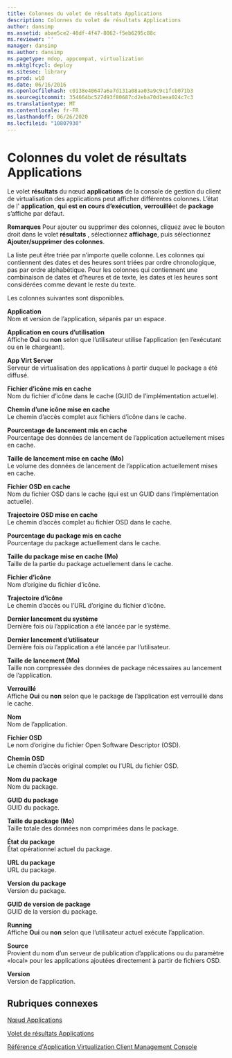 ```yaml
---
title: Colonnes du volet de résultats Applications
description: Colonnes du volet de résultats Applications
author: dansimp
ms.assetid: abae5ce2-40df-4f47-8062-f5eb6295c88c
ms.reviewer: ''
manager: dansimp
ms.author: dansimp
ms.pagetype: mdop, appcompat, virtualization
ms.mktglfcycl: deploy
ms.sitesec: library
ms.prod: w10
ms.date: 06/16/2016
ms.openlocfilehash: c0138e40647a6a7d131a08aa03a9c9c1fcb071b3
ms.sourcegitcommit: 354664bc527d93f80687cd2eba70d1eea024c7c3
ms.translationtype: MT
ms.contentlocale: fr-FR
ms.lasthandoff: 06/26/2020
ms.locfileid: "10807930"
---
```

# Colonnes du volet de résultats Applications


Le volet **résultats** du nœud **applications** de la console de gestion du client de virtualisation des applications peut afficher différentes colonnes. L’état de l' **application**, **qui est en cours d’exécution**, **verrouillé**et de **package** s’affiche par défaut.

**Remarques**  Pour ajouter ou supprimer des colonnes, cliquez avec le bouton droit dans le volet **résultats** , sélectionnez **affichage**, puis sélectionnez **Ajouter/supprimer des colonnes**.

 

La liste peut être triée par n’importe quelle colonne. Les colonnes qui contiennent des dates et des heures sont triées par ordre chronologique, pas par ordre alphabétique. Pour les colonnes qui contiennent une combinaison de dates et d’heures et de texte, les dates et les heures sont considérées comme devant le reste du texte.

Les colonnes suivantes sont disponibles.

<a href="" id="application"></a>**Application**  
Nom et version de l’application, séparés par un espace.

<a href="" id="application-in-use"></a>**Application en cours d’utilisation**  
Affiche **Oui** ou **non** selon que l’utilisateur utilise l’application (en l’exécutant ou en le chargeant).

<a href="" id="app-virt-server"></a>**App Virt Server**  
Serveur de virtualisation des applications à partir duquel le package a été diffusé.

<a href="" id="cached-icon-file"></a>**Fichier d’icône mis en cache**  
Nom du fichier d’icône dans le cache (GUID de l’implémentation actuelle).

<a href="" id="cached-icon-path"></a>**Chemin d’une icône mise en cache**  
Le chemin d’accès complet aux fichiers d’icône dans le cache.

<a href="" id="cached-launch-percent"></a>**Pourcentage de lancement mis en cache**  
Pourcentage des données de lancement de l’application actuellement mises en cache.

<a href="" id="cached-launch-size--mb-"></a>**Taille de lancement mise en cache (Mo)**  
Le volume des données de lancement de l’application actuellement mises en cache.

<a href="" id="cached-osd-file"></a>**Fichier OSD en cache**  
Nom du fichier OSD dans le cache (qui est un GUID dans l’implémentation actuelle).

<a href="" id="cached-osd-path"></a>**Trajectoire OSD mise en cache**  
Le chemin d’accès complet au fichier OSD dans le cache.

<a href="" id="cached-package-percent"></a>**Pourcentage du package mis en cache**  
Pourcentage du package actuellement dans le cache.

<a href="" id="cached-package-size--mb-"></a>**Taille du package mise en cache (Mo)**  
Taille de la partie du package actuellement dans le cache.

<a href="" id="icon-file"></a>**Fichier d’icône**  
Nom d’origine du fichier d’icône.

<a href="" id="icon-path"></a>**Trajectoire d’icône**  
Le chemin d’accès ou l’URL d’origine du fichier d’icône.

<a href="" id="last-system-launch"></a>**Dernier lancement du système**  
Dernière fois où l’application a été lancée par le système.

<a href="" id="last-user-launch"></a>**Dernier lancement d’utilisateur**  
Dernière fois où l’application a été lancée par l’utilisateur.

<a href="" id="launch-size--mb-"></a>**Taille de lancement (Mo)**  
Taille non compressée des données de package nécessaires au lancement de l’application.

<a href="" id="locked"></a>**Verrouillé**  
Affiche **Oui** ou **non** selon que le package de l’application est verrouillé dans le cache.

<a href="" id="name"></a>**Nom**  
Nom de l’application.

<a href="" id="osd-file"></a>**Fichier OSD**  
Le nom d’origine du fichier Open Software Descriptor (OSD).

<a href="" id="osd-path"></a>**Chemin OSD**  
Le chemin d’accès original complet ou l’URL du fichier OSD.

<a href="" id="package-name"></a>**Nom du package**  
Nom du package.

<a href="" id="package-guid"></a>**GUID du package**  
GUID du package.

<a href="" id="package-size--mb-"></a>**Taille du package (Mo)**  
Taille totale des données non comprimées dans le package.

<a href="" id="package-status"></a>**État du package**  
État opérationnel actuel du package.

<a href="" id="package-url"></a>**URL du package**  
URL du package.

<a href="" id="package-version"></a>**Version du package**  
Version du package.

<a href="" id="package-version-guid"></a>**GUID de version de package**  
GUID de la version du package.

<a href="" id="running"></a>**Running**  
Affiche **Oui** ou **non** selon que l’utilisateur actuel exécute l’application.

<a href="" id="source"></a>**Source**  
Provient du nom d’un serveur de publication d’applications ou du paramètre «local» pour les applications ajoutées directement à partir de fichiers OSD.

<a href="" id="version"></a>**Version**  
Version de l’application.

## Rubriques connexes


[Nœud Applications](applications-node.md)

[Volet de résultats Applications](applications-results-pane.md)

[Référence d'Application Virtualization Client Management Console](application-virtualization-client-management-console-reference.md)

 

 





